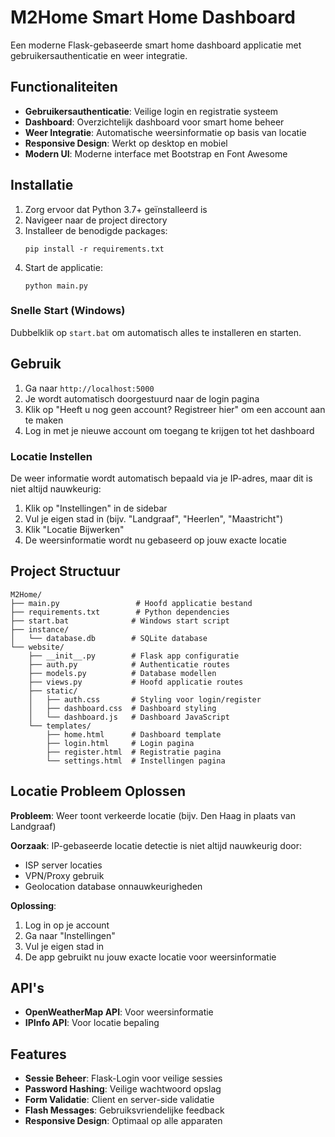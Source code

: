 # M2Home Smart Home Dashboard

Een moderne Flask-gebaseerde smart home dashboard applicatie met gebruikersauthenticatie en weer integratie.

## Functionaliteiten

- **Gebruikersauthenticatie**: Veilige login en registratie systeem
- **Dashboard**: Overzichtelijk dashboard voor smart home beheer
- **Weer Integratie**: Automatische weersinformatie op basis van locatie
- **Responsive Design**: Werkt op desktop en mobiel
- **Modern UI**: Moderne interface met Bootstrap en Font Awesome

## Installatie

1. Zorg ervoor dat Python 3.7+ geïnstalleerd is
2. Navigeer naar de project directory
3. Installeer de benodigde packages:
   ```
   pip install -r requirements.txt
   ```
4. Start de applicatie:
   ```
   python main.py
   ```

### Snelle Start (Windows)
Dubbelklik op `start.bat` om automatisch alles te installeren en starten.

## Gebruik

1. Ga naar `http://localhost:5000`
2. Je wordt automatisch doorgestuurd naar de login pagina
3. Klik op "Heeft u nog geen account? Registreer hier" om een account aan te maken
4. Log in met je nieuwe account om toegang te krijgen tot het dashboard

### Locatie Instellen

De weer informatie wordt automatisch bepaald via je IP-adres, maar dit is niet altijd nauwkeurig:

1. Klik op "Instellingen" in de sidebar
2. Vul je eigen stad in (bijv. "Landgraaf", "Heerlen", "Maastricht")
3. Klik "Locatie Bijwerken"
4. De weersinformatie wordt nu gebaseerd op jouw exacte locatie

## Project Structuur

```
M2Home/
├── main.py                 # Hoofd applicatie bestand
├── requirements.txt        # Python dependencies
├── start.bat              # Windows start script
├── instance/
│   └── database.db        # SQLite database
└── website/
    ├── __init__.py        # Flask app configuratie
    ├── auth.py            # Authenticatie routes
    ├── models.py          # Database modellen
    ├── views.py           # Hoofd applicatie routes
    ├── static/
    │   ├── auth.css       # Styling voor login/register
    │   ├── dashboard.css  # Dashboard styling
    │   └── dashboard.js   # Dashboard JavaScript
    └── templates/
        ├── home.html      # Dashboard template
        ├── login.html     # Login pagina
        ├── register.html  # Registratie pagina
        └── settings.html  # Instellingen pagina
```

## Locatie Probleem Oplossen

**Probleem**: Weer toont verkeerde locatie (bijv. Den Haag in plaats van Landgraaf)

**Oorzaak**: IP-gebaseerde locatie detectie is niet altijd nauwkeurig door:
- ISP server locaties
- VPN/Proxy gebruik
- Geolocation database onnauwkeurigheden

**Oplossing**: 
1. Log in op je account
2. Ga naar "Instellingen" 
3. Vul je eigen stad in
4. De app gebruikt nu jouw exacte locatie voor weersinformatie

## API's

- **OpenWeatherMap API**: Voor weersinformatie
- **IPInfo API**: Voor locatie bepaling

## Features

- **Sessie Beheer**: Flask-Login voor veilige sessies
- **Password Hashing**: Veilige wachtwoord opslag
- **Form Validatie**: Client en server-side validatie
- **Flash Messages**: Gebruiksvriendelijke feedback
- **Responsive Design**: Optimaal op alle apparaten
